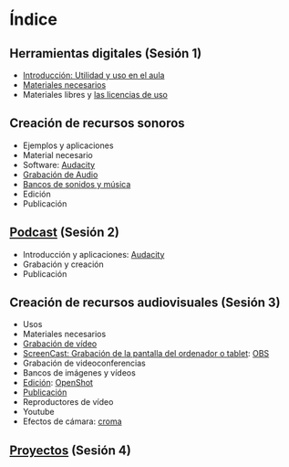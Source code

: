 # Índice

## Herramientas digitales (Sesión 1)
* [Introducción:  Utilidad y uso en el aula](./0.1_Introduccion.md)
* [Materiales necesarios](./0.2_RecursosMateriales.md)
* Materiales libres y [las licencias de uso](./0.4_Licencias.md)

## Creación de recursos sonoros 
* Ejemplos y aplicaciones 
* Material necesario
* Software: [Audacity](./1.1_Audacity.md)
* [Grabación de Audio](./1.0_GrabacionAudio.md)
* [Bancos de sonidos y música](./1.3_BancosSonidoMusica.md)
* Edición
* Publicación

## [Podcast](./2.0_Podcast.md) (Sesión 2)
* Introducción y aplicaciones: [Audacity](./1.1_Audacity.md)
* Grabación y creación
* Publicación

## Creación de recursos audiovisuales (Sesión 3)
* Usos
* Materiales necesarios
* [Grabación de vídeo](./3.2_GrabacionVideo.md)
* [ScreenCast: Grabación de la pantalla del ordenador o tablet](./3.5_ScreenCast.md): [OBS](./3.5.1_OBS.md)
* Grabación de videoconferencias 
* Bancos de imágenes y vídeos
* [Edición](./3.3_EdicionVideo.md): [OpenShot](./3.3.1_OpenShot.md)
* [Publicación](./3.6_Publicacion.md)
* Reproductores de vídeo
* Youtube
* Efectos de cámara:  [croma](./3.7_Croma.md)

## [Proyectos](./4.0_Proyectos.md) (Sesión 4)